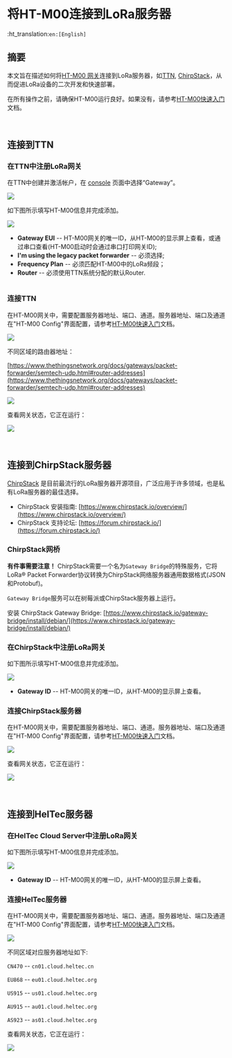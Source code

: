 # 将HT-M00连接到LoRa服务器

:ht_translation:`en:[English]`

## 摘要

本文旨在描述如何将[HT-M00 网关](https://heltec.org/project/ht-m00/)连接到LoRa服务器，如[TTN](https://www.thethingsnetwork.org/), [ChirpStack](https://www.chirpstack.io/)，从而促进LoRa设备的二次开发和快速部署。

在所有操作之前，请确保HT-M00运行良好。如果没有，请参考[HT-M00快速入门](https://heltec-automation.readthedocs.io/zh_CN/latest/gateway/ht-m00/quick_start.html)文档。

&nbsp;

## 连接到TTN

### 在TTN中注册LoRa网关

在TTN中创建并激活帐户，在 [console](https://console.thethingsnetwork.org/) 页面中选择“Gateway”。

![](img/connect_to_server/02.png)

如下图所示填写HT-M00信息并完成添加。

![](img/connect_to_server/03.png)

- **Gateway EUI** -- HT-M00网关的唯一ID，从HT-M00的显示屏上查看，或通过串口查看(HT-M00启动时会通过串口打印网关ID);
- **I'm using the legacy packet forwarder** -- 必须选择;
- **Frequency Plan** -- 必须匹配HT-M00中的LoRa频段；
- **Router** -- 必须使用TTN系统分配的默认Router.

``` Tip:: 这四点是成功连接TTN的关键。

```



### 连接TTN

在HT-M00网关中，需要配置服务器地址、端口、通道。服务器地址、端口及通道在"HT-M00 Config"界面配置，请参考[HT-M00快速入门](https://heltec-automation.readthedocs.io/zh_CN/latest/gateway/ht-m00/qucik_start.html)文档。

![](img/connect_to_server/01.png)

不同区域的路由器地址：

[https://www.thethingsnetwork.org/docs/gateways/packet-forwarder/semtech-udp.html#router-addresses](https://www.thethingsnetwork.org/docs/gateways/packet-forwarder/semtech-udp.html#router-addresses)

![](img/connect_to_server/04.png)

查看网关状态，它正在运行：

![](img/connect_to_server/05.png)

&nbsp;

## 连接到ChirpStack服务器

[ChirpStack](https://www.chirpstack.io/) 是目前最流行的LoRa服务器开源项目，广泛应用于许多领域，也是私有LoRa服务器的最佳选择。

- ChirpStack 安装指南: [https://www.chirpstack.io/overview/](https://www.chirpstack.io/overview/)
- ChirpStack 支持论坛: [https://forum.chirpstack.io/](https://forum.chirpstack.io/)

### ChirpStack网桥

**有件事需要注意！** ChirpStack需要一个名为`Gateway Bridge`的特殊服务，它将LoRa® Packet Forwarder协议转换为ChirpStack网络服务器通用数据格式(JSON和Protobuf)。

`Gateway Bridge`服务可以在树莓派或ChirpStack服务器上运行。

安装 ChirpStack Gateway Bridge: [https://www.chirpstack.io/gateway-bridge/install/debian/](https://www.chirpstack.io/gateway-bridge/install/debian/)

### 在ChirpStack中注册LoRa网关

如下图所示填写HT-M00信息并完成添加。

![](img/connect_to_server/06.png)

- **Gateway ID** -- HT-M00网关的唯一ID，从HT-M00的显示屏上查看。

### 连接ChirpStack服务器

在HT-M00网关中，需要配置服务器地址、端口、通道。服务器地址、端口及通道在"HT-M00 Config"界面配置，请参考[HT-M00快速入门](https://heltec-automation.readthedocs.io/zh_CN/latest/gateway/ht-m00/qucik_start.html)文档。

![](img/connect_to_server/01.png)

查看网关状态，它正在运行：

![](img/connect_to_server/07.png)

&nbsp;

## 连接到HelTec服务器

### 在HelTec Cloud Server中注册LoRa网关

如下图所示填写HT-M00信息并完成添加。

![](img/connect_to_server/09.png)

- **Gateway ID** -- HT-M00网关的唯一ID，从HT-M00的显示屏上查看。

### 连接HelTec服务器

在HT-M00网关中，需要配置服务器地址、端口、通道。服务器地址、端口及通道在"HT-M00 Config"界面配置，请参考[HT-M00快速入门](https://heltec-automation.readthedocs.io/zh_CN/latest/gateway/ht-m00/qucik_start.html)文档。

![](img/connect_to_server/01.png)

不同区域对应服务器地址如下:

`CN470` --  `cn01.cloud.heltec.cn`

`EU868` --  `eu01.cloud.heltec.org`

`US915` --  `us01.cloud.heltec.org`

`AU915` --  `au01.cloud.heltec.org`

`AS923` --  `as01.cloud.heltec.org`

查看网关状态，它正在运行：

![](img/connect_to_server/11.png)